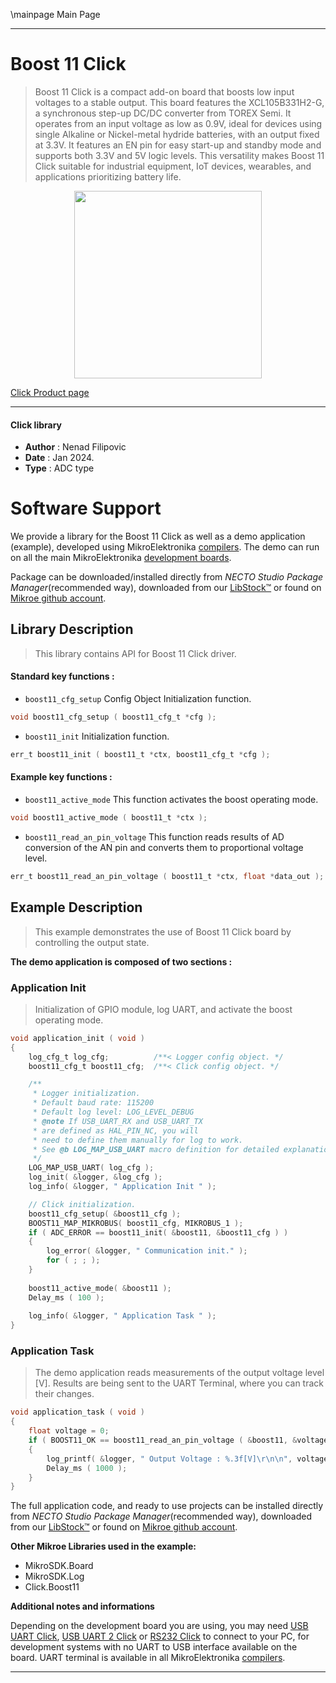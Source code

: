 \mainpage Main Page

---
# Boost 11 Click

> Boost 11 Click is a compact add-on board that boosts low input voltages to a stable output. This board features the XCL105B331H2-G, a synchronous step-up DC/DC converter from TOREX Semi. It operates from an input voltage as low as 0.9V, ideal for devices using single Alkaline or Nickel-metal hydride batteries, with an output fixed at 3.3V. It features an EN pin for easy start-up and standby mode and supports both 3.3V and 5V logic levels. This versatility makes Boost 11 Click suitable for industrial equipment, IoT devices, wearables, and applications prioritizing battery life.

<p align="center">
  <img src="https://download.mikroe.com/images/click_for_ide/boost11_click.png" height=300px>
</p>

[Click Product page](https://www.mikroe.com/boost-11-click)

---


#### Click library

- **Author**        : Nenad Filipovic
- **Date**          : Jan 2024.
- **Type**          : ADC type


# Software Support

We provide a library for the Boost 11 Click
as well as a demo application (example), developed using MikroElektronika
[compilers](https://www.mikroe.com/necto-studio).
The demo can run on all the main MikroElektronika [development boards](https://www.mikroe.com/development-boards).

Package can be downloaded/installed directly from *NECTO Studio Package Manager*(recommended way), downloaded from our [LibStock&trade;](https://libstock.mikroe.com) or found on [Mikroe github account](https://github.com/MikroElektronika/mikrosdk_click_v2/tree/master/clicks).

## Library Description

> This library contains API for Boost 11 Click driver.

#### Standard key functions :

- `boost11_cfg_setup` Config Object Initialization function.
```c
void boost11_cfg_setup ( boost11_cfg_t *cfg );
```

- `boost11_init` Initialization function.
```c
err_t boost11_init ( boost11_t *ctx, boost11_cfg_t *cfg );
```

#### Example key functions :

- `boost11_active_mode` This function activates the boost operating mode.
```c
void boost11_active_mode ( boost11_t *ctx );
```

- `boost11_read_an_pin_voltage` This function reads results of AD conversion of the AN pin and converts them to proportional voltage level.
```c
err_t boost11_read_an_pin_voltage ( boost11_t *ctx, float *data_out );
```

## Example Description

> This example demonstrates the use of Boost 11 Click board 
> by controlling the output state.

**The demo application is composed of two sections :**

### Application Init

> Initialization of GPIO module, log UART, and activate the boost operating mode.

```c
void application_init ( void )
{
    log_cfg_t log_cfg;          /**< Logger config object. */
    boost11_cfg_t boost11_cfg;  /**< Click config object. */

    /** 
     * Logger initialization.
     * Default baud rate: 115200
     * Default log level: LOG_LEVEL_DEBUG
     * @note If USB_UART_RX and USB_UART_TX 
     * are defined as HAL_PIN_NC, you will 
     * need to define them manually for log to work. 
     * See @b LOG_MAP_USB_UART macro definition for detailed explanation.
     */
    LOG_MAP_USB_UART( log_cfg );
    log_init( &logger, &log_cfg );
    log_info( &logger, " Application Init " );

    // Click initialization.
    boost11_cfg_setup( &boost11_cfg );
    BOOST11_MAP_MIKROBUS( boost11_cfg, MIKROBUS_1 );
    if ( ADC_ERROR == boost11_init( &boost11, &boost11_cfg ) )
    {
        log_error( &logger, " Communication init." );
        for ( ; ; );
    }
    
    boost11_active_mode( &boost11 );
    Delay_ms ( 100 );
    
    log_info( &logger, " Application Task " );
}
```

### Application Task

> The demo application reads measurements of the output voltage level [V].
> Results are being sent to the UART Terminal, where you can track their changes.

```c
void application_task ( void ) 
{
    float voltage = 0;
    if ( BOOST11_OK == boost11_read_an_pin_voltage ( &boost11, &voltage ) ) 
    {
        log_printf( &logger, " Output Voltage : %.3f[V]\r\n\n", voltage );
        Delay_ms ( 1000 );
    }
}
```


The full application code, and ready to use projects can be installed directly from *NECTO Studio Package Manager*(recommended way), downloaded from our [LibStock&trade;](https://libstock.mikroe.com) or found on [Mikroe github account](https://github.com/MikroElektronika/mikrosdk_click_v2/tree/master/clicks).

**Other Mikroe Libraries used in the example:**

- MikroSDK.Board
- MikroSDK.Log
- Click.Boost11

**Additional notes and informations**

Depending on the development board you are using, you may need
[USB UART Click](https://www.mikroe.com/usb-uart-click),
[USB UART 2 Click](https://www.mikroe.com/usb-uart-2-click) or
[RS232 Click](https://www.mikroe.com/rs232-click) to connect to your PC, for
development systems with no UART to USB interface available on the board. UART
terminal is available in all MikroElektronika
[compilers](https://shop.mikroe.com/compilers).

---
